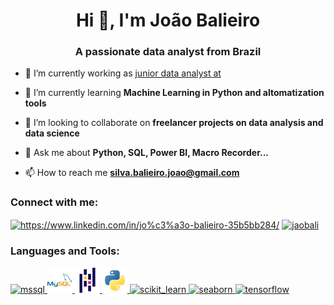 <h1 align="center">Hi 👋, I'm João Balieiro</h1>
<h3 align="center">A passionate data analyst from Brazil</h3>

- 🔭 I’m currently working as [junior data analyst at](https://www.unicesumar.edu.br/)

- 🌱 I’m currently learning **Machine Learning in Python and altomatization tools**

- 👯 I’m looking to collaborate on **freelancer projects on data analysis and data science**

- 💬 Ask me about **Python, SQL, Power BI, Macro Recorder...**

- 📫 How to reach me **silva.balieiro.joao@gmail.com**

<h3 align="left">Connect with me:</h3>
<p align="left">
<a href="https://linkedin.com/in/https://www.linkedin.com/in/jo%c3%a3o-balieiro-35b5bb284/" target="blank"><img align="center" src="https://raw.githubusercontent.com/rahuldkjain/github-profile-readme-generator/master/src/images/icons/Social/linked-in-alt.svg" alt="https://www.linkedin.com/in/jo%c3%a3o-balieiro-35b5bb284/" height="30" width="40" /></a>
<a href="https://instagram.com/jaobali" target="blank"><img align="center" src="https://raw.githubusercontent.com/rahuldkjain/github-profile-readme-generator/master/src/images/icons/Social/instagram.svg" alt="jaobali" height="30" width="40" /></a>
</p>



<h3 align="left">Languages and Tools:</h3>
<p align="left"> <a href="https://www.microsoft.com/en-us/sql-server" target="_blank" rel="noreferrer"> <img src="https://www.svgrepo.com/show/303229/microsoft-sql-server-logo.svg" alt="mssql" width="40" height="40"/> </a> <a href="https://www.mysql.com/" target="_blank" rel="noreferrer"> <img src="https://raw.githubusercontent.com/devicons/devicon/master/icons/mysql/mysql-original-wordmark.svg" alt="mysql" width="40" height="40"/> </a> <a href="https://pandas.pydata.org/" target="_blank" rel="noreferrer"> <img src="https://raw.githubusercontent.com/devicons/devicon/2ae2a900d2f041da66e950e4d48052658d850630/icons/pandas/pandas-original.svg" alt="pandas" width="40" height="40"/> </a> <a href="https://www.python.org" target="_blank" rel="noreferrer"> <img src="https://raw.githubusercontent.com/devicons/devicon/master/icons/python/python-original.svg" alt="python" width="40" height="40"/> </a> <a href="https://scikit-learn.org/" target="_blank" rel="noreferrer"> <img src="https://upload.wikimedia.org/wikipedia/commons/0/05/Scikit_learn_logo_small.svg" alt="scikit_learn" width="40" height="40"/> </a> <a href="https://seaborn.pydata.org/" target="_blank" rel="noreferrer"> <img src="https://seaborn.pydata.org/_images/logo-mark-lightbg.svg" alt="seaborn" width="40" height="40"/> </a> <a href="https://www.tensorflow.org" target="_blank" rel="noreferrer"> <img src="https://www.vectorlogo.zone/logos/tensorflow/tensorflow-icon.svg" alt="tensorflow" width="40" height="40"/> </a> </p>

<!---

<p><img align="center" src="https://github-readme-stats.vercel.app/api/top-langs?username=jaobali&show_icons=true&locale=en&layout=compact" alt="jaobali" /></p>



- 👋 Hi, I’m @jaobali
- 👀 I’m interested in ...
- 🌱 I’m currently learning ...
- 💞️ I’m looking to collaborate on ...
- 📫 How to reach me ...
- 😄 Pronouns: ...
- ⚡ Fun fact: ...


jaobali/jaobali is a ✨ special ✨ repository because its `README.md` (this file) appears on your GitHub profile.
You can click the Preview link to take a look at your changes.
--->
